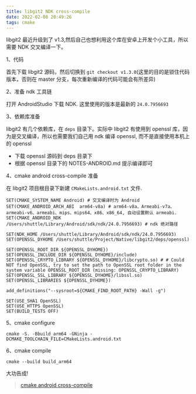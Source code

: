```yaml
---
title: libgit2 NDK cross-compile
date: 2022-02-08 20:49:26
tags: cmake
---
```


libgit2 最近升级到了 v1.3,然后自己也想利用这个库在安卓上开发个小工具，所以需要 NDK 交叉编译一下。

<!-- more -->
1、代码

首先下载 libgit2 源码，然后切换到 `git checkout v1.3.0`(这里的目的是锁住代码版本，否则在 master 分支，每次重新编译的代码可能会有所差异)

2、准备 ndk 工具链

打开 AndroidStudio 下载 NDK. 这里使用的版本是最新的 `24.0.7956693`

3、依赖库准备

libgit2 有几个依赖库，在 `deps` 目录下。实际中 libgit2 有使用到 openssl 库，因为是交叉编译，所以也需要我们自己用 ndk 编译 openssl, 而不是直接使用本机上的 openssl

- 下载 openssl 源码到 deps 目录下
- 根据 openssl 目录下的 NOTES-ANDROID.md 提示编译即可

4、cmake android cross-compile 准备

在 libgit2 项目根目录下新建 `CMakeLists.android.txt` 文件.

```
SET(CMAKE_SYSTEM_NAME Android) # 交叉编译时为 Android
SET(CMAKE_ANDROID_ARCH_ABI  arm64-v8a) # arm64-v8a、Armeabi-v7a、armeabi-v6、armeabi、mips、mips64、x86、x86_64, 自动设置默认 armeabi.
SET(CMAKE_ANDROID_NDK /Users/shuttle/Library/Android/sdk/ndk/24.0.7956693) # ndk 绝对路径

SET(NDK_HOME /Users/shuttle/Library/Android/sdk/ndk/24.0.7956693)
SET(OPENSSL_DYHOME /Users/shuttle/Project/Native/libgit2/deps/openssl)

SET(OPENSSL_ROOT_DIR ${OPENSSL_DYHOME})
SET(OPENSSL_INCLUDE_DIR ${OPENSSL_DYHOME}/include)
SET(OPENSSL_CRYPTO_LIBRARY ${OPENSSL_DYHOME}/libcrypto.so) # # Could NOT find OpenSSL, try to set the path to OpenSSL root folder in the system variable OPENSSL_ROOT_DIR (missing: OPENSSL_CRYPTO_LIBRARY) 
SET(OPENSSL_SSL_LIBRARY ${OPENSSL_DYHOME}/libssl.so)
SET(OPENSSL_LIBRARIES ${OPENSSL_DYHOME})

add_definitions("--sysroot=${CMAKE_FIND_ROOT_PATH} -Wall -g")

SET(USE_SHA1 OpenSSL)
SET(USE_HTTPS OpenSSL)
SET(BUILD_TESTS OFF)
```

5、cmake configure

`cmake -S. -Bbuild_arm64 -GNinja -DCMAKE_TOOLCHAIN_FILE=CMakeLists.android.txt`

6、cmake compile

`cmake --build build_arm64`

大功告成!

> [cmake android cross-compile](https://cmake.org/cmake/help/v3.12/manual/cmake-toolchains.7.html#cross-compiling-for-android-with-the-ndk)
